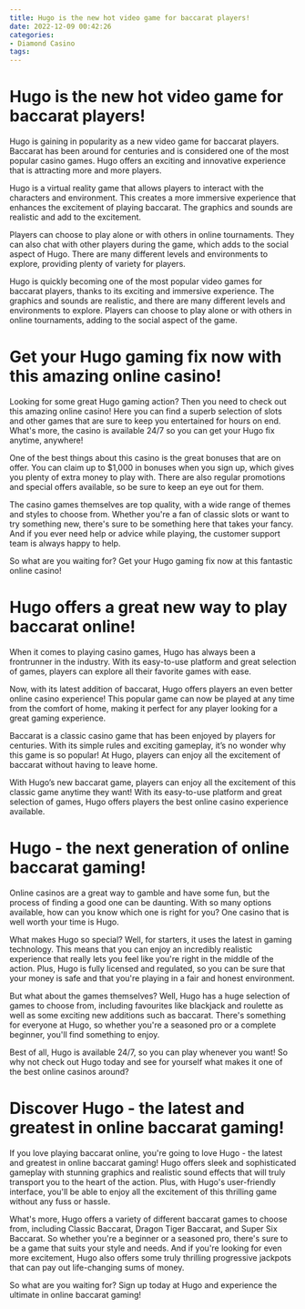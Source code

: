 ```yaml
---
title: Hugo is the new hot video game for baccarat players!
date: 2022-12-09 00:42:26
categories:
- Diamond Casino
tags:
---
```



#  Hugo is the new hot video game for baccarat players!

Hugo is gaining in popularity as a new video game for baccarat players. Baccarat has been around for centuries and is considered one of the most popular casino games. Hugo offers an exciting and innovative experience that is attracting more and more players.

Hugo is a virtual reality game that allows players to interact with the characters and environment. This creates a more immersive experience that enhances the excitement of playing baccarat. The graphics and sounds are realistic and add to the excitement.

Players can choose to play alone or with others in online tournaments. They can also chat with other players during the game, which adds to the social aspect of Hugo. There are many different levels and environments to explore, providing plenty of variety for players.

Hugo is quickly becoming one of the most popular video games for baccarat players, thanks to its exciting and immersive experience. The graphics and sounds are realistic, and there are many different levels and environments to explore. Players can choose to play alone or with others in online tournaments, adding to the social aspect of the game.

#  Get your Hugo gaming fix now with this amazing online casino!

Looking for some great Hugo gaming action? Then you need to check out this amazing online casino! Here you can find a superb selection of slots and other games that are sure to keep you entertained for hours on end. What's more, the casino is available 24/7 so you can get your Hugo fix anytime, anywhere!

One of the best things about this casino is the great bonuses that are on offer. You can claim up to $1,000 in bonuses when you sign up, which gives you plenty of extra money to play with. There are also regular promotions and special offers available, so be sure to keep an eye out for them.

The casino games themselves are top quality, with a wide range of themes and styles to choose from. Whether you're a fan of classic slots or want to try something new, there's sure to be something here that takes your fancy. And if you ever need help or advice while playing, the customer support team is always happy to help.

So what are you waiting for? Get your Hugo gaming fix now at this fantastic online casino!

#  Hugo offers a great new way to play baccarat online!

When it comes to playing casino games, Hugo has always been a frontrunner in the industry. With its easy-to-use platform and great selection of games, players can explore all their favorite games with ease.

Now, with its latest addition of baccarat, Hugo offers players an even better online casino experience! This popular game can now be played at any time from the comfort of home, making it perfect for any player looking for a great gaming experience.

Baccarat is a classic casino game that has been enjoyed by players for centuries. With its simple rules and exciting gameplay, it’s no wonder why this game is so popular! At Hugo, players can enjoy all the excitement of baccarat without having to leave home.

With Hugo’s new baccarat game, players can enjoy all the excitement of this classic game anytime they want! With its easy-to-use platform and great selection of games, Hugo offers players the best online casino experience available.

#  Hugo - the next generation of online baccarat gaming!

Online casinos are a great way to gamble and have some fun, but the process of finding a good one can be daunting. With so many options available, how can you know which one is right for you? One casino that is well worth your time is Hugo.

What makes Hugo so special? Well, for starters, it uses the latest in gaming technology. This means that you can enjoy an incredibly realistic experience that really lets you feel like you're right in the middle of the action. Plus, Hugo is fully licensed and regulated, so you can be sure that your money is safe and that you're playing in a fair and honest environment.

But what about the games themselves? Well, Hugo has a huge selection of games to choose from, including favourites like blackjack and roulette as well as some exciting new additions such as baccarat. There's something for everyone at Hugo, so whether you're a seasoned pro or a complete beginner, you'll find something to enjoy.

Best of all, Hugo is available 24/7, so you can play whenever you want! So why not check out Hugo today and see for yourself what makes it one of the best online casinos around?

#  Discover Hugo - the latest and greatest in online baccarat gaming!

If you love playing baccarat online, you're going to love Hugo - the latest and greatest in online baccarat gaming! Hugo offers sleek and sophisticated gameplay with stunning graphics and realistic sound effects that will truly transport you to the heart of the action. Plus, with Hugo's user-friendly interface, you'll be able to enjoy all the excitement of this thrilling game without any fuss or hassle.

What's more, Hugo offers a variety of different baccarat games to choose from, including Classic Baccarat, Dragon Tiger Baccarat, and Super Six Baccarat. So whether you're a beginner or a seasoned pro, there's sure to be a game that suits your style and needs. And if you're looking for even more excitement, Hugo also offers some truly thrilling progressive jackpots that can pay out life-changing sums of money.

So what are you waiting for? Sign up today at Hugo and experience the ultimate in online baccarat gaming!